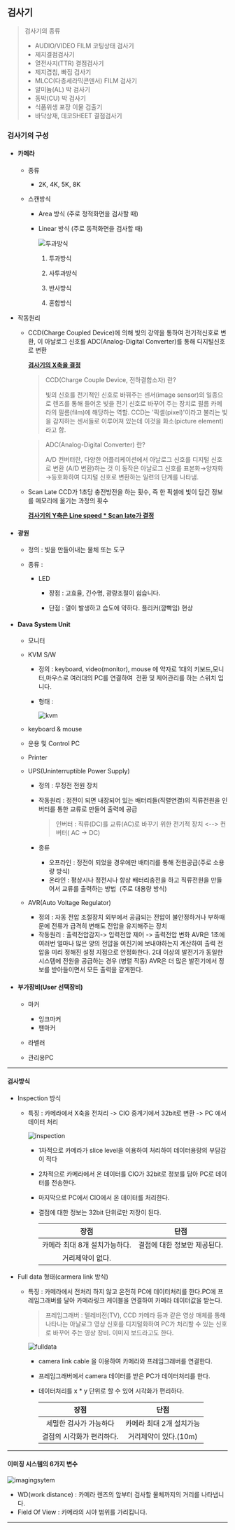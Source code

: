 ## 검사기

> 검사기의 종류
>
> - AUDIO/VIDEO FILM 코팅상태 검사기
> - 제지결점검사기
> - 열전사지(TTR) 결점검사기
> - 제지겹침, 빠짐 검사기
> - MLCC(다층세라믹콘덴서) FILM 검사기
> - 알미늄(AL) 박 검사기
> - 동박(CU) 박 검사기
> - 식품위생 포장 이물 검출기
> - 바닥상재, 데코SHEET 결점검사기



### 검사기의 구성

- #### 카메라

  - 종류

    - 2K, 4K, 5K, 8K

  - 스캔방식

    - Area 방식 (주로 정적화면을 검사할 때)

    - Linear 방식 (주로 동적화면을 검사할 때)

      ![투과방식](/Users/hangosu/Desktop/Study/base/images/투과방식.jpg)

      1. 투과방식

      2. 사투과방식 

      3. 반사방식 

      4. 혼합방식 



- 작동원리

  - CCD(Charge Coupled Device)에 의해 빛의 강약을 통하여 전기적신호로 변환, 이 아날로그 신호를 ADC(Analog-Digital Converter)를 통해 디지털신호로 변환

    **<u>검사기의 X축을 결정</u>**

    > CCD(Charge Couple Device, 전하결합소자) 란?
    >
    >  빛의 신호를 전기적인 신호로 바꿔주는 센서(image sensor)의 일종으로 렌즈를 통해 들어온 빛을 전기 신호로 바꾸어 주는 장치로 필름 카메라의 필름(film)에 해당하는 역할. CCD는 '픽셀(pixel)'이라고 불리는 빛을 감지하는 센서들로 이루어져 있는데 이것을 화소(picture element)라고 함.

    > ADC(Analog-Digital Converter) 란?
    >
    > A/D 컨버터란, 다양한 어플리케이션에서 아날로그 신호를 디지털 신호로 변환 (A/D 변환)하는 것 이 동작은 아날로그 신호를 표본화→양자화→등호화하여 디지털 신호로 변환하는 일련의 단계를 나타냄.

  - Scan Late
    CCD가 1초당 충전방전을 하는 횟수,  즉 한 픽셀에 빛이 담긴 정보를 메모리에 옮기는 과정의 횟수

    **<u>검사기의 Y축은 Line speed * Scan late가 결정</u>**

- #### 광원

  * 정의 : 빛을 만들어내는 물체 또는 도구

  - 종류 :

    * LED 

      - 장점 : 고효율, 긴수명, 광량조절이 쉽습니다.

      - 단점 : 열이 발생하고 습도에 약하다. 플리커(깜빡임) 현상



- #### Dava System Unit

  - 모니터

  - KVM S/W

    - 정의 : keyboard, video(monitor), mouse 에 약자로 1대의 키보드,모니터,마우스로 여러대의 PC를 연결하여
      ​          전환 및 제어관리를 하는 스위치 입니다.

    - 형태 : 

      ![kvm](/Users/hangosu/Desktop/Study/base/images/kvm.jpg)

  - keyboard & mouse

  - 운용 및 Control PC

  - Printer

  - UPS(Uninterruptible Power Supply)

    - 정의 : 무정전 전원 장치

    - 작동원리 : 정전이 되면 내장되어 있는 배터리들(직렬연결)의 직류전원을 인버터를 통한 교류로 만들어 출력에 공급

      > 인버터 : 직류(DC)를 교류(AC)로 바꾸기 위한 전기적 장치 <--> 컨버터( AC -> DC)

    - 종류

      - 오프라인 : 정전이 되었을 경우에만 배터리를 통해 전원공급(주로 소용량 방식)
      - 온라인 : 평상시나 정전시나 항상 배터리충전을 하고 직류전원을 만들어서 교류를 출력하는 방법
        ​               (주로 대용량 방식)

  - AVR(Auto Voltage Regulator)

    - 정의 : 자동 전압 조절장치
      외부에서 공급되는 전압이 불안정하거나 부하때문에 전류가 급격히 변해도 전압을 유지해주는 장치
    - 작동원리 : 출력전압감지-> 입력전압 제어 -> 출력전압 변화
      AVR은 1초에 여러번 얼마나 많은 양의 전압을 여진기에 보내야하는지 계산하여 출력 전압을 미리 정해진 설정 지점으로 안정화한다. 2대 이상의 발전기가 동일한 시스템에 전원을 공급하는 경우 (병렬 작동) AVR은 더 많은 발전기에서 정보를 받아들이면서 모든 출력을 같게한다.

- #### 부가장비(User 선택장비)

  - 마커
    - 잉크마커
    - 팬마커

  - 라벨러

  - 관리용PC

------

#### 검사방식

- Inspection 방식

  - 특징 : 카메라에서 X축을 전처리 -> CIO 중계기에서 32bit로 변환 -> PC 에서 데이터 처리

    ![inspection](/Users/hangosu/Desktop/Study/base/images/inspection.jpg)

    - 1차적으로 카메라가 slice level을 이용하여 처리하여 데이터용량의 부담감이 적다

    - 2차적으로 카메라에서 온 데이터를 CIO가 32bit로 정보를 담아 PC로 데이터를 전송한다.

    - 마지막으로 PC에서 CIO에서 온 데이터를 처리한다.

    - 결점에 대한 정보는 32bit 단위로만 저장이 된다.

      |             장점              |             단점             |
      | :---------------------------: | :--------------------------: |
      | 카메라 최대 8개 설치가능하다. | 결점에 대한 정보만 제공된다. |
      |       거리제약이 없다.        |                              |

- Full data 형태(carmera link 방식)

  - 특징 : 카메라에서 전처리 하지 않고 온전히 PC에 데이터처리를 한다.
    ​           PC에 프레임그래버를 달아 카메라링크 케이블을 연결하여 카메라 데이터값을 받는다.

    > 프레임그래버 : 텔레비전(TV), CCD 카메라 등과 같은 영상 매체를 통해 나타나는 아날로그 영상 신호를 디지털화하여 PC가 처리할 수 있는 신호로 바꾸어 주는 영상 장비. 이미지 보드라고도 한다.

    ![fulldata](/Users/hangosu/Desktop/Study/base/images/fulldata.jpg)

    - camera link cable 을 이용하여 카메라와 프레임그래버를 연결한다.

    - 프레임그래버에서 camera 데이터를 받은 PC가 데이터처리를 한다.

    - 데이터처리를 x * y 단위로 할 수 있어 시각화가 편리하다.

      |           장점            |           단점           |
      | :-----------------------: | :----------------------: |
      |  세밀한 검사가 가능하다   | 카메라 최대 2개 설치가능 |
      | 결점의 시각화가 편리하다. |  거리제약이 있다.(10m)   |

---



#### 이미징 시스템의 6가지 변수

![imagingsytem](/Users/hangosu/Desktop/Study/base/images/imagingsytem.jpg)

* WD(work distance) : 카메라 렌즈의 앞부터 검사할 물체까지의 거리를 나타냅니다.
* Field Of View : 카메라의 시야 범위를 가리킵니다.

---





